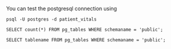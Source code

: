 You can test the postgresql connection using

`psql -U postgres -d patient_vitals`

`SELECT count(*) FROM pg_tables WHERE schemaname = 'public';`

`SELECT tablename FROM pg_tables WHERE schemaname = 'public';`
